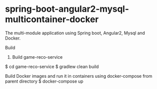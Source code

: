 # spring-boot-angular2-mysql-multicontainer-docker
The multi-module application using Spring boot, Angular2, Mysql and Docker.


Build

1) Build game-reco-service

$ cd game-reco-service
$ gradlew clean build


Build Docker images and run it in containers using docker-compose from parent directory
$ docker-compose up

